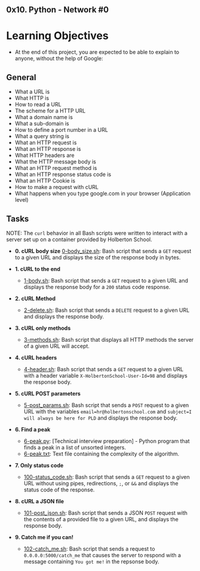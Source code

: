 ## 0x10. Python - Network #0
# Learning Objectives
* At the end of this project, you are expected to be able to explain to anyone, without the help of Google:

## General
* What a URL is
* What HTTP is
* How to read a URL
* The scheme for a HTTP URL
* What a domain name is
* What a sub-domain is
* How to define a port number in a URL
* What a query string is
* What an HTTP request is
* What an HTTP response is
* What HTTP headers are
* What the HTTP message body is
* What an HTTP request method is
* What an HTTP response status code is
* What an HTTP Cookie is
* How to make a request with cURL
* What happens when you type google.com in your browser (Application level)

## Tasks

NOTE: The `curl` behavior in all Bash scripts were written to interact with a
server set up on a container provided by Holberton School.

* **0. cURL body size**
  [0-body_size.sh](./0-body_size.sh): Bash script that sends a `GET` request to
  a given URL and displays the size of the response body in bytes.

* **1. cURL to the end**
  * [1-body.sh](./1-body.sh): Bash script that sends a `GET` request to a given
  URL and displays the response body for a `200` status code response.

* **2. cURL Method**
  * [2-delete.sh](./2-delete.sh): Bash script that sends a `DELETE` request to
  a given URL and displays the response body.

* **3. cURL only methods**
  * [3-methods.sh](./3-methods.sh): Bash script that displays all HTTP methods
  the server of a given URL will accept.

* **4. cURL headers**
  * [4-header.sh](./4-header.sh): Bash script that sends a `GET` request to a
  given URL with a header variable `X-HolbertonSchool-User-Id=98` and displays
  the response body.

* **5. cURL POST parameters**
  * [5-post_params.sh](./5-post_params.sh): Bash script that sends a `POST`
  request to a given URL with the variables `email=hr@holbertonschool.com` and
  `subject=I will always be here for PLD` and displays the response body.

* **6. Find a peak**
  * [6-peak.py](./6-peak.py): [Technical interview preparation] - Python
  program that finds a peak in a list of unsorted integers.
  * [6-peak.txt](./6-peak.txt): Text file containing the complexity of the
  algorithm.

* **7. Only status code**
  * [100-status_code.sh](./100-status_code.sh): Bash script that sends a `GET`
  request to a given URL without using pipes, redirections, `;`, or `&&` and
  displays the status code of the response.

* **8. cURL a JSON file**
  * [101-post_json.sh](./101-post_json.sh): Bash script that sends a JSON `POST`
  request with the contents of a provided file to a given URL, and displays the
  response body.

* **9. Catch me if you can!**
  * [102-catch_me.sh](./102-catch_me.sh): Bash script that sends a request to
  `0.0.0.0:5000/catch_me` that causes the server to respond with a message
  containing `You got me!` in the repsonse body.
